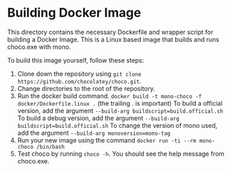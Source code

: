 Building Docker Image
=====================

This directory contains the necessary Dockerfile and wrapper script for building a Docker Image. This is a Linux based image that builds and runs choco.exe with mono.

To build this image yourself, follow these steps:

1. Clone down the repository using `git clone https://github.com/chocolatey/choco.git`.
1. Change directories to the root of the repository.
1. Run the docker build command. `docker build -t mono-choco -f docker/Dockerfile.linux .` (the trailing . is important)
    To build a official version, add the argument `--build-arg buildscript=build.official.sh`
    To build a debug version, add the argument `--build-arg buildscript=build.official.sh`
    To change the version of mono used, add the argument `--build-arg monoversion=mono-tag`
1. Run your new image using the command `docker run -ti --rm mono-choco /bin/bash`
1. Test choco by running `choco -h`. You should see the help message from choco.exe.

